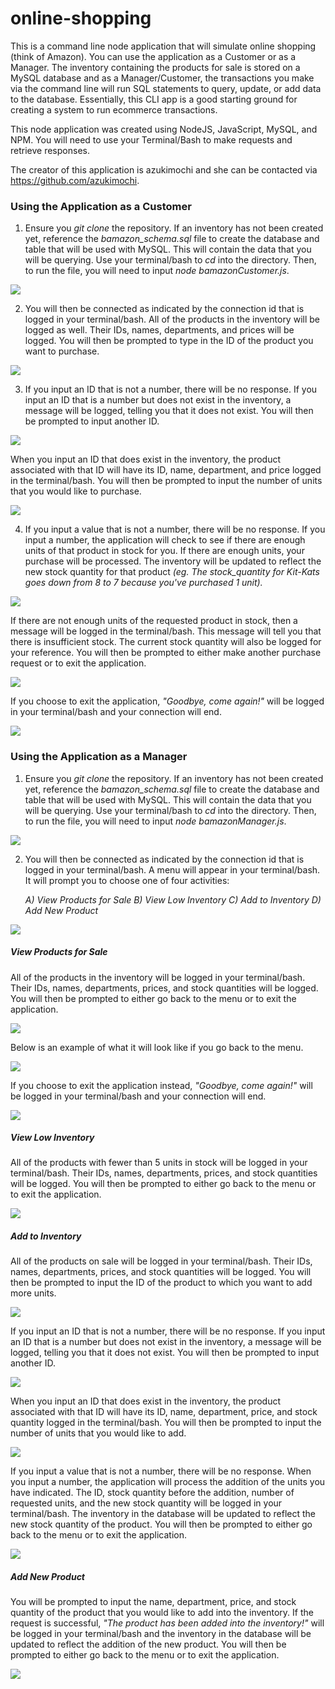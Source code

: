 # online-shopping

This is a command line node application that will simulate online shopping (think of Amazon).  You can use the application as a Customer or as a Manager.  The inventory containing the products for sale is stored on a MySQL database and as a Manager/Customer, the transactions you make via the command line will run SQL statements to query, update, or add data to the database.  Essentially, this CLI app is a good starting ground for creating a system to run ecommerce transactions. 

This node application was created using NodeJS, JavaScript, MySQL, and NPM.  You will need to use your Terminal/Bash to make requests and retrieve responses. 

The creator of this application is azukimochi and she can be contacted via https://github.com/azukimochi.

### Using the Application as a Customer

1. Ensure you *git clone* the repository.  If an inventory has not been created yet, reference the *bamazon_schema.sql* file to create the database and table that will be used with MySQL.  This will contain the data that you will be querying.  Use your terminal/bash to *cd* into the directory.  Then, to run the file, you will need to input *node bamazonCustomer.js*.

![](https://azukimochi.github.io/online-shopping/images/screenshot_1.png)

2. You will then be connected as indicated by the connection id that is logged in your terminal/bash.  All of the products in the inventory will be logged as well.  Their IDs, names, departments, and prices will be logged.  You will then be prompted to type in the ID of the product you want to purchase. 

![](https://azukimochi.github.io/online-shopping/images/screenshot_2.png)

3. If you input an ID that is not a number, there will be no response.  If you input an ID that is a number but does not exist in the inventory, a message will be logged, telling you that it does not exist.  You will then be prompted to input another ID. 

![](https://azukimochi.github.io/online-shopping/images/screenshot_3.png)

When you input an ID that does exist in the inventory, the product associated with that ID will have its ID, name, department, and price logged in the terminal/bash.  You will then be prompted to input the number of units that you would like to purchase. 

![](https://azukimochi.github.io/online-shopping/images/screenshot_4.png)

4. If you input a value that is not a number, there will be no response.  If you input a number, the application will check to see if there are enough units of that product in stock for you.  If there are enough units, your purchase will be processed.  The inventory will be updated to reflect the new stock quantity for that product *(eg. The stock_quantity for Kit-Kats goes down from 8 to 7 because you've purchased 1 unit).*

![](https://azukimochi.github.io/online-shopping/images/screenshot_5.png)

If there are not enough units of the requested product in stock, then a message will be logged in the terminal/bash.  This message will tell you that there is insufficient stock.  The current stock quantity will also be logged for your reference.  You will then be prompted to either make another purchase request or to exit the application.  

![](https://azukimochi.github.io/online-shopping/images/screenshot_6.png)

If you choose to exit the application, *"Goodbye, come again!"* will be logged in your terminal/bash and your connection will end. 

![](https://azukimochi.github.io/online-shopping/images/screenshot_7.png)

### Using the Application as a Manager

1. Ensure you *git clone* the repository.  If an inventory has not been created yet, reference the *bamazon_schema.sql* file to create the database and table that will be used with MySQL.  This will contain the data that you will be querying.  Use your terminal/bash to *cd* into the directory.  Then, to run the file, you will need to input *node bamazonManager.js*.

![](https://azukimochi.github.io/online-shopping/images/screenshot_8.png)

2. You will then be connected as indicated by the connection id that is logged in your terminal/bash.  A menu will appear in your terminal/bash.  It will prompt you to choose one of four activities:

    *A) View Products for Sale 
    B) View Low Inventory
    C) Add to Inventory
    D) Add New Product*

![](https://azukimochi.github.io/online-shopping/images/screenshot_9.png)

##### View Products for Sale

All of the products in the inventory will be logged in your terminal/bash.  Their IDs, names, departments, prices, and stock quantities will be logged.  You will then be prompted to either go back to the menu or to exit the application.  

![](https://azukimochi.github.io/online-shopping/images/screenshot_10.png)

Below is an example of what it will look like if you go back to the menu. 

![](https://azukimochi.github.io/online-shopping/images/screenshot_11.png)

If you choose to exit the application instead, *"Goodbye, come again!"* will be logged in your terminal/bash and your connection will end. 

![](https://azukimochi.github.io/online-shopping/images/screenshot_12.png)

##### View Low Inventory 

All of the products with fewer than 5 units in stock will be logged in your terminal/bash.  Their IDs, names, departments, prices, and stock quantities will be logged.  You will then be prompted to either go back to the menu or to exit the application.  

![](https://azukimochi.github.io/online-shopping/images/screenshot_13.png)

##### Add to Inventory 

All of the products on sale will be logged in your terminal/bash. Their IDs, names, departments, prices, and stock quantities will be logged.  You will then be prompted to input the ID of the product to which you want to add more units. 

![](https://azukimochi.github.io/online-shopping/images/screenshot_14.png)

If you input an ID that is not a number, there will be no response.  If you input an ID that is a number but does not exist in the inventory, a message will be logged, telling you that it does not exist.  You will then be prompted to input another ID. 

![](https://azukimochi.github.io/online-shopping/images/screenshot_15.png)

When you input an ID that does exist in the inventory, the product associated with that ID will have its ID, name, department, price, and stock quantity logged in the terminal/bash.  You will then be prompted to input the number of units that you would like to add. 

![](https://azukimochi.github.io/online-shopping/images/screenshot_16.png)

If you input a value that is not a number, there will be no response.  When you input a number, the application will process the addition of the units you have indicated.  The ID, stock quantity before the addition, number of requested units, and the new stock quantity will be logged in your terminal/bash. The inventory in the database will be updated to reflect the new stock quantity of the product.  You will then be prompted to either go back to the menu or to exit the application.  

![](https://azukimochi.github.io/online-shopping/images/screenshot_17.png)

##### Add New Product 

You will be prompted to input the name, department, price, and stock quantity of the product that you would like to add into the inventory.  If the request is successful, *"The product has been added into the inventory!"* will be logged in your terminal/bash and the inventory in the database will be updated to reflect the addition of the new product.  You will then be prompted to either go back to the menu or to exit the application.  

![](https://azukimochi.github.io/online-shopping/images/screenshot_18.png)






